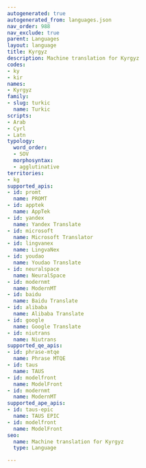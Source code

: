 ```yaml
---
autogenerated: true
autogenerated_from: languages.json
nav_order: 988
nav_exclude: true
parent: Languages
layout: language
title: Kyrgyz
description: Machine translation for Kyrgyz
codes:
- ky
- kir
names:
- Kyrgyz
family:
- slug: turkic
  name: Turkic
scripts:
- Arab
- Cyrl
- Latn
typology:
  word_order:
  - SOV
  morphosyntax:
  - agglutinative
territories:
- kg
supported_apis:
- id: promt
  name: PROMT
- id: apptek
  name: AppTek
- id: yandex
  name: Yandex Translate
- id: microsoft
  name: Microsoft Translator
- id: lingvanex
  name: LingvaNex
- id: youdao
  name: Youdao Translate
- id: neuralspace
  name: NeuralSpace
- id: modernmt
  name: ModernMT
- id: baidu
  name: Baidu Translate
- id: alibaba
  name: Alibaba Translate
- id: google
  name: Google Translate
- id: niutrans
  name: Niutrans
supported_qe_apis:
- id: phrase-mtqe
  name: Phrase MTQE
- id: taus
  name: TAUS
- id: modelfront
  name: ModelFront
- id: modernmt
  name: ModernMT
supported_ape_apis:
- id: taus-epic
  name: TAUS EPIC
- id: modelfront
  name: ModelFront
seo:
  name: Machine translation for Kyrgyz
  type: Language

---
```


